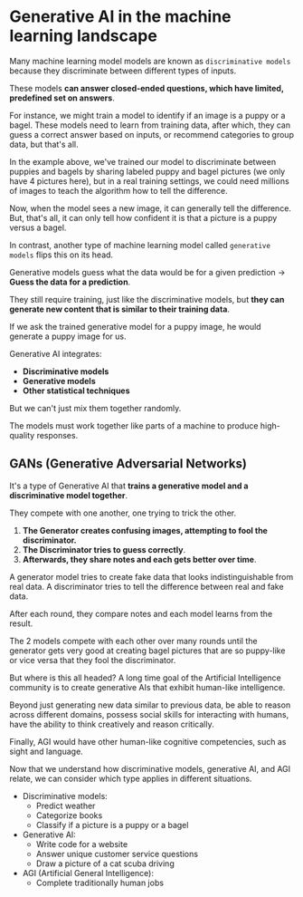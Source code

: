# Generative AI in the machine learning landscape



Many machine learning model models are known as `discriminative models` because
they discriminate between different types of inputs.

These models __can answer closed-ended questions, which have limited, predefined 
set on answers__.

For instance, we might train a model to identify if an image is a puppy or a 
bagel. These models need to learn from training data, after which, they can 
guess a correct answer based on inputs, or recommend categories to group data, 
but that's all.

In the example above, we've trained our model to discriminate between puppies 
and bagels by sharing labeled puppy and bagel pictures (we only have 4 
pictures here), but in a real training settings, we could need millions of 
images to teach the algorithm how to tell the difference.

Now, when the model sees a new image, it can generally tell the difference. But, 
that's all, it can only tell how confident it is that a picture is a puppy versus
a bagel.

In contrast, another type of machine learning model called `generative models`
flips this on its head.

Generative models guess what the data would be for a given prediction → 
__Guess the data for a prediction__.

They still require training, just like the discriminative models, but __they can
generate new content that is similar to their training data__.

If we ask the trained generative model for a puppy image, he would generate a 
puppy image for us.

Generative AI integrates:
- __Discriminative models__
- __Generative models__ 
- __Other statistical techniques__

But we can't just mix them together randomly.

The models must work together like parts of a machine to produce high-quality
responses.

## GANs (Generative Adversarial Networks)

It's a type of Generative AI that __trains a generative model and a 
discriminative model together__.

They compete with one another, one trying to trick the other.

1. __The Generator creates confusing images, attempting to fool 
   the discriminator.__
2. __The Discriminator tries to guess correctly__.
3. __Afterwards, they share notes and each gets better over time__.

A generator model tries to create fake data that looks indistinguishable from
real data. 
A discriminator tries to tell the difference between real and fake data.

After each round, they compare notes and each model learns from the result.

The 2 models compete with each other over many rounds until the generator 
gets very good at creating bagel pictures that are so puppy-like or vice versa
that they fool the discriminator.



But where is this all headed?
A long time goal of the Artificial Intelligence community is to create 
generative AIs that exhibit human-like intelligence.

Beyond just generating new data similar to previous data, be able to reason 
across different domains, possess social skills for interacting with humans, 
have the ability to think creatively and reason critically.

Finally, AGI would have other human-like cognitive competencies, such as sight
and language.


Now that we understand how discriminative models, generative AI, and AGI relate, 
we can consider which type applies in different situations.

- Discriminative models: 
  - Predict weather
  - Categorize books
  - Classify if a picture is a puppy or a bagel
- Generative AI:
  - Write code for a website
  - Answer unique customer service questions
  - Draw a picture of a cat scuba driving
- AGI (Artificial General Intelligence):
  - Complete traditionally human jobs





